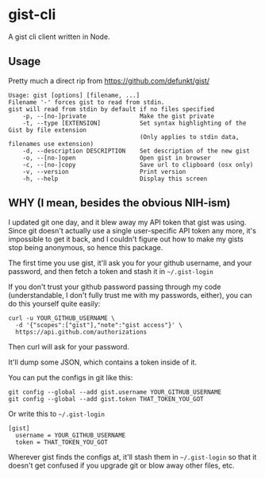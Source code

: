# gist-cli

A gist cli client written in Node.

## Usage

Pretty much a direct rip from https://github.com/defunkt/gist/

```
Usage: gist [options] [filename, ...]
Filename '-' forces gist to read from stdin.
gist will read from stdin by default if no files specified
    -p, --[no-]private               Make the gist private
    -t, --type [EXTENSION]           Set syntax highlighting of the Gist by file extension
                                     (Only applies to stdin data, filenames use extension)
    -d, --description DESCRIPTION    Set description of the new gist
    -o, --[no-]open                  Open gist in browser
    -c, --[no-]copy                  Save url to clipboard (osx only)
    -v, --version                    Print version
    -h, --help                       Display this screen
```

## WHY  (I mean, besides the obvious NIH-ism)

I updated git one day, and it blew away my API token that gist was
using.  Since git doesn't actually use a single user-specific API
token any more, it's impossible to get it back, and I couldn't figure
out how to make my gists stop being anonymous, so hence this package.

The first time you use gist, it'll ask you for your github username,
and your password, and then fetch a token and stash it in
`~/.gist-login`

If you don't trust your github password passing through my code
(understandable, I don't fully trust me with my passwords, either),
you can do this yourself quite easily:

```
curl -u YOUR_GITHUB_USERNAME \
  -d '{"scopes":["gist"],"note":"gist access"}' \
  https://api.github.com/authorizations
```

Then curl will ask for your password.

It'll dump some JSON, which contains a token inside of it.

You can put the configs in git like this:

```
git config --global --add gist.username YOUR_GITHUB_USERNAME
git config --global --add gist.token THAT_TOKEN_YOU_GOT
```

Or write this to `~/.gist-login`

```
[gist]
  username = YOUR_GITHUB_USERNAME
  token = THAT_TOKEN_YOU_GOT
```

Wherever gist finds the configs at, it'll stash them in `~/.gist-login`
so that it doesn't get confused if you upgrade git or blow away other
files, etc.
